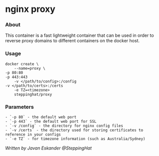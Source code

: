 nginx proxy
===========

### About

This container is a fast lightweight container that can be used in order to reverse proxy domains to different containers on the docker host.

### Usage

    docker create \
        --name=proxy \
	-p 80:80
	-p 443:443
        -v </path/to/config>:/config
	-v </path/to/certs>:/certs
        -e TZ=<timezone>
        steppinghat/proxy

### Parameters

    - `-p 80` - the default web port
    - `-p 443` - the default web port for SSL
    - `-v /config` - the directory for nginx config files
    - `-v /certs` - the directory used for storing certificates to reference in your configs
    - `-e TZ` - for timezone information (such as Australia/Sydney)

_Written by Javan Eskander @SteppingHat_

